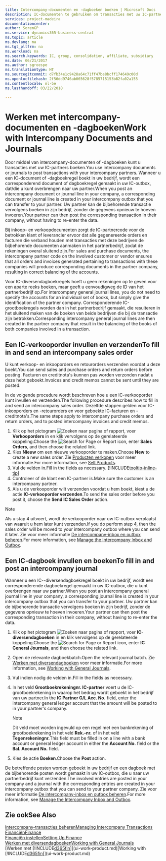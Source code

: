 ```yaml
---
title: Intercompany-documenten en -dagboeken boeken | Microsoft Docs
description: IC-documenten te gebruiken om transacties met uw IC-partners te boeken.
services: project-madeira
documentationcenter: 
author: SorenGP
ms.service: dynamics365-business-central
ms.topic: article
ms.devlang: na
ms.tgt_pltfrm: na
ms.workload: na
ms.search.keywords: IC, group, consolidation, affiliate, subsidiary
ms.date: 06/21/2017
ms.author: sgroespe
ms.translationtype: HT
ms.sourcegitcommit: d7fb34e1c9428a64c71ff47be8bcff174649c00d
ms.openlocfilehash: 2f56dd9746ab065628f5785715153b82fa02a155
ms.contentlocale: nl-be
ms.lasthandoff: 03/22/2018

---
```

# <a name="work-with-intercompany-documents-and-journals"></a><span data-ttu-id="d2291-103">Werken met intercompany-documenten en -dagboeken</span><span class="sxs-lookup"><span data-stu-id="d2291-103">Work with Intercompany Documents and Journals</span></span>
<span data-ttu-id="d2291-104">Door middel van intercompany-documenten of -dagboeken kunt u transacties met uw IC-partners boeken.</span><span class="sxs-lookup"><span data-stu-id="d2291-104">You use intercompany documents or journals to post transactions with your intercompany partners.</span></span> <span data-ttu-id="d2291-105">Wanneer u een IC-document of -dagboekregel boekt in uw bedrijf, wordt een corresponderend document of dagboekregel gemaakt in uw IC-outbox, dat/die u kunt overbrengen naar uw partner.</span><span class="sxs-lookup"><span data-stu-id="d2291-105">When you post an intercompany document or journal line in your company, a corresponding document or journal line is created in your intercompany outbox that you can transfer to your partner.</span></span> <span data-ttu-id="d2291-106">Uw partner kan de bijbehorende transactie vervolgens boeken in zijn bedrijf, zonder de gegevens opnieuw te hoeven invoeren.</span><span class="sxs-lookup"><span data-stu-id="d2291-106">Your partner can then post the corresponding transaction in their company, without having to re-enter the data.</span></span>

<span data-ttu-id="d2291-107">Bij inkoop- en verkoopdocumenten zorgt de IC-partnercode voor de betrokken klant of leverancier ervoor dat alle gegenereerde orders en facturen die verband houden met transacties met deze bedrijven de bijbehorende documenten aanmaken in het partnerbedrijf, zodat de rekeningen overal sluitend zijn.</span><span class="sxs-lookup"><span data-stu-id="d2291-107">For sales and purchase documents, the intercompany partner code on the involved customer or vendor ensures that all orders and invoices generated pertaining to transactions with these companies will produce corresponding documents in the partner company, resulting in correct balancing of the accounts.</span></span>

<span data-ttu-id="d2291-108">Voor IC-diversendagboekregels hoeft u geen rekeningen op te geven voor een aparte reeks boeken, maar geeft u eenvoudigweg de ID van het partnerbedrijf op.</span><span class="sxs-lookup"><span data-stu-id="d2291-108">For intercompany general journal lines, you do not need to specify the accounts for an individual set of books, but simply give the identification of the partner company.</span></span> <span data-ttu-id="d2291-109">Corresponderende IC-grootboekregels worden dan in het partnerbedrijf gemaakt, die resulteren in het sluitend maken van de boeken van beide bedrijven die bij de transactie zijn betrokken.</span><span class="sxs-lookup"><span data-stu-id="d2291-109">Corresponding intercompany general journal lines are then created in the partner company that result in the balancing of the books of both companies involved in a transaction.</span></span>

## <a name="to-fill-in-and-send-an-intercompany-sales-order"></a><span data-ttu-id="d2291-110">Een IC-verkooporder invullen en verzenden</span><span class="sxs-lookup"><span data-stu-id="d2291-110">To fill in and send an intercompany sales order</span></span>
<span data-ttu-id="d2291-111">U kunt verkoop- en inkooporders en retourorders verzenden voordat u deze boekt.</span><span class="sxs-lookup"><span data-stu-id="d2291-111">You can send sales and purchase orders and return orders before posting.</span></span> <span data-ttu-id="d2291-112">Facturen en creditnota's kunnen pas worden verzonden nadat u deze hebt geboekt.</span><span class="sxs-lookup"><span data-stu-id="d2291-112">Invoices and credit memos cannot be sent until they are posted.</span></span>

<span data-ttu-id="d2291-113">In de volgende procedure wordt beschreven hoe u een IC-verkooporder kunt invullen en verzenden.</span><span class="sxs-lookup"><span data-stu-id="d2291-113">The following procedure describes how to fill in and send an intercompany sales order.</span></span> <span data-ttu-id="d2291-114">Dezelfde stappen gelden voor IC-inkooporders en -retourorders en voor geboekte IC-facturen en -creditnota's.</span><span class="sxs-lookup"><span data-stu-id="d2291-114">The same steps apply to intercompany purchase orders and return orders, and to posted intercompany invoices and credit memos.</span></span>  

1. <span data-ttu-id="d2291-115">Klik op het pictogram ![Zoeken naar pagina of rapport](media/ui-search/search_small.png "pictogram Zoeken naar pagina of rapport"), voer **Verkooporders** in en klik vervolgens op de gerelateerde koppeling.</span><span class="sxs-lookup"><span data-stu-id="d2291-115">Choose the ![Search for Page or Report](media/ui-search/search_small.png "Search for Page or Report icon") icon, enter **Sales Orders**, and then choose the related link.</span></span>  
2. <span data-ttu-id="d2291-116">Kies **Nieuw** om een nieuwe verkooporder te maken.</span><span class="sxs-lookup"><span data-stu-id="d2291-116">Choose **New** to create a new sales order.</span></span> <span data-ttu-id="d2291-117">Zie [Producten verkopen](sales-how-sell-products.md) voor meer informatie.</span><span class="sxs-lookup"><span data-stu-id="d2291-117">For more information, see [Sell Products](sales-how-sell-products.md).</span></span>  
3. <span data-ttu-id="d2291-118">Vul de velden in.</span><span class="sxs-lookup"><span data-stu-id="d2291-118">Fill in the fields as necessary.</span></span> [!INCLUDE[tooltip-inline-tip](includes/tooltip-inline-tip_md.md)]
4. <span data-ttu-id="d2291-119">Controleer of de klant een IC-partner is.</span><span class="sxs-lookup"><span data-stu-id="d2291-119">Make sure the customer is an intercompany partner.</span></span>
5. <span data-ttu-id="d2291-120">Als u de verkooporder wilt verzenden voordat u hem boekt, kiest u de actie **IC-verkooporder verzenden**.</span><span class="sxs-lookup"><span data-stu-id="d2291-120">To send the sales order before you post it, choose the **Send IC Sales Order** action.</span></span>

> [!NOTE]
> <span data-ttu-id="d2291-121">Als u stap 4 uitvoert, wordt de verkooporder naar uw IC-outbox verplaatst van waaruit u hem later kunt verzenden.</span><span class="sxs-lookup"><span data-stu-id="d2291-121">If you do perform step 4, then the sales order will be moved to your intercompany outbox where you can send it later.</span></span> <span data-ttu-id="d2291-122">Zie voor meer informatie [De intercompany-inbox en outbox beheren](intercompany-how-manage-intercompany-inbox.md).</span><span class="sxs-lookup"><span data-stu-id="d2291-122">For more information, see [Manage the Intercompany Inbox and Outbox](intercompany-how-manage-intercompany-inbox.md).</span></span>

## <a name="to-fill-in-and-post-an-intercompany-journal"></a><span data-ttu-id="d2291-123">Een IC-dagboek invullen en boeken</span><span class="sxs-lookup"><span data-stu-id="d2291-123">To fill in and post an intercompany journal</span></span>
<span data-ttu-id="d2291-124">Wanneer u een IC--diversendagboekregel boekt in uw bedrijf, wordt een corresponderende dagboekregel gemaakt in uw IC-outbox, die u kunt overbrengen naar uw partner.</span><span class="sxs-lookup"><span data-stu-id="d2291-124">When you post an intercompany general journal line in your company, a corresponding journal line is created in your intercompany outbox that you can transfer to your partner.</span></span> <span data-ttu-id="d2291-125">Uw partner kan de bijbehorende transactie vervolgens boeken in zijn bedrijf, zonder de gegevens opnieuw te hoeven invoeren.</span><span class="sxs-lookup"><span data-stu-id="d2291-125">Your partner can then post the corresponding transaction in their company, without having to re-enter the data.</span></span>

1. <span data-ttu-id="d2291-126">Klik op het pictogram ![Zoeken naar pagina of rapport](media/ui-search/search_small.png "pictogram Zoeken naar pagina of rapport"), voer **IC-diversendagboeken** in en klik vervolgens op de gerelateerde koppeling.</span><span class="sxs-lookup"><span data-stu-id="d2291-126">Choose the ![Search for Page or Report](media/ui-search/search_small.png "Search for Page or Report icon") icon, enter **IC General Journals**, and then choose the related link.</span></span>  
2. <span data-ttu-id="d2291-127">Open de relevante dagboekbatch.</span><span class="sxs-lookup"><span data-stu-id="d2291-127">Open the relevant journal batch.</span></span> <span data-ttu-id="d2291-128">Zie [Werken met diversendagboeken](ui-work-general-journals.md) voor meer informatie.</span><span class="sxs-lookup"><span data-stu-id="d2291-128">For more information, see [Working with General Journals](ui-work-general-journals.md).</span></span>
3. <span data-ttu-id="d2291-129">Vul indien nodig de velden in.</span><span class="sxs-lookup"><span data-stu-id="d2291-129">Fill in the fields as necessary.</span></span>
4. <span data-ttu-id="d2291-130">In het veld **Grootboekrekeningnr. IC-partner** voert u de IC-grootboekrekening in waarop het bedrag wordt geboekt in het bedrijf van uw partner.</span><span class="sxs-lookup"><span data-stu-id="d2291-130">In the **IC Partner G/L Acc. No.** field, enter the intercompany general ledger account that the amount will be posted to in your partner's company.</span></span>

    > [!NOTE]
    > <span data-ttu-id="d2291-131">Dit veld moet worden ingevuld op een regel met een bankrekening of grootboekrekening in het veld **Rek.-nr.** of in het veld **Tegenrekeningnr.**</span><span class="sxs-lookup"><span data-stu-id="d2291-131">This field must be filled in on a line with a bank account or general ledger account in either the **Account No.** field or the **Bal. Account No.** field.</span></span>  
5. <span data-ttu-id="d2291-132">Kies de actie **Boeken**.</span><span class="sxs-lookup"><span data-stu-id="d2291-132">Choose the **Post** action.</span></span>

<span data-ttu-id="d2291-133">De betreffende posten worden geboekt in uw bedrijf en een dagboek met de bijbehorende posten wordt gemaakt in uw IC-outbox, die u naar uw partnerbedrijf kunt verzenden.</span><span class="sxs-lookup"><span data-stu-id="d2291-133">The involved entries are posted in your company and a journal with the corresponding entries are created in your intercompany outbox that you can send to your partner company.</span></span> <span data-ttu-id="d2291-134">Zie voor meer informatie [De intercompany-inbox en outbox beheren](intercompany-how-manage-intercompany-inbox.md).</span><span class="sxs-lookup"><span data-stu-id="d2291-134">For more information, see [Manage the Intercompany Inbox and Outbox](intercompany-how-manage-intercompany-inbox.md).</span></span> 

## <a name="see-also"></a><span data-ttu-id="d2291-135">Zie ook</span><span class="sxs-lookup"><span data-stu-id="d2291-135">See Also</span></span>
[<span data-ttu-id="d2291-136">Intercompany-transacties beheren</span><span class="sxs-lookup"><span data-stu-id="d2291-136">Managing Intercompany Transactions</span></span>](intercompany-manage.md)  
[<span data-ttu-id="d2291-137">Financiën</span><span class="sxs-lookup"><span data-stu-id="d2291-137">Finance</span></span>](finance.md)  
[<span data-ttu-id="d2291-138">Financiën instellen</span><span class="sxs-lookup"><span data-stu-id="d2291-138">Setting Up Finance</span></span>](finance-setup-finance.md)  
[<span data-ttu-id="d2291-139">Werken met diversendagboeken</span><span class="sxs-lookup"><span data-stu-id="d2291-139">Working with General Journals</span></span>](ui-work-general-journals.md)  
<span data-ttu-id="d2291-140">[Werken met [!INCLUDE[d365fin](includes/d365fin_md.md)]](ui-work-product.md)</span><span class="sxs-lookup"><span data-stu-id="d2291-140">[Working with [!INCLUDE[d365fin](includes/d365fin_md.md)]](ui-work-product.md)</span></span>

